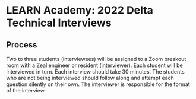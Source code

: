 # LEARN Academy: 2022 Delta Technical Interviews

## Process

Two to three students (interviewees) will be assigned to a Zoom breakout room with a Zeal engineer or resident (interviewer). Each student will be interviewed in turn. Each interview should take 30 minutes. The students who are not being interviewed should follow along and attempt each question silently on their own. The interviewer is responsible for the format of the interview.
